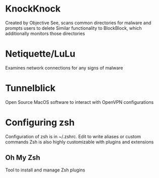 # KnockKnock
Created by Objective See, scans common directories for malware and prompts users to delete
Similar functionality to BlockBlock, which additionally monitors those directories
# Netiquette/LuLu
Examines network connections for any signs of malware
# Tunnelblick
Open Source MacOS software to interact with OpenVPN configurations
# Configuring zsh
Configuration of zsh is in ~/.zshrc. Edit to write aliases or custom commands
Zsh is also highly customizable with plugins and extensions
## Oh My Zsh
Tool to install and manage Zsh plugins
